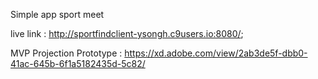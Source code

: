 Simple app sport meet

live link :  http://sportfindclient-ysongh.c9users.io:8080/;

MVP Projection Prototype : https://xd.adobe.com/view/2ab3de5f-dbb0-41ac-645b-6f1a5182435d-5c82/